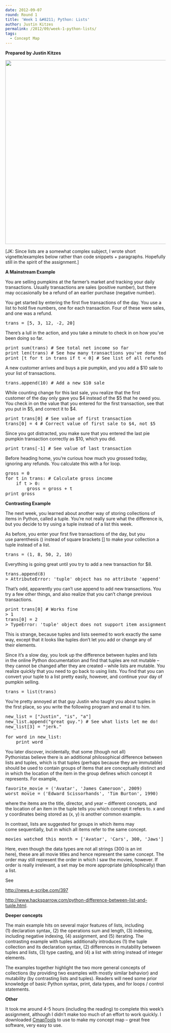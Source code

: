 ```yaml
---
date: 2012-09-07
round: Round 1
title: 'Week 1 &#8211; Python: Lists'
author: Justin Kitzes
permalink: /2012/09/week-1-python-lists/
tags:
  - Concept Map
---
```

**Prepared by Justin Kitzes**

[<img class="alignnone size-large wp-image-137" title="kitzes_week1_lists" src="http://teaching.software-carpentry.org/wp-content/uploads/2012/09/kitzes_week1_lists-1024x838.png" alt="" width="707" height="578" />][1]

[JK: Since lists are a somewhat complex subject, I wrote short vignette/examples below rather than code snippets + paragraphs. Hopefully still in the spirit of the assignment.]

**A Mainstream Example**

You are selling pumpkins at the farmer&#8217;s market and tracking your daily transactions. Usually transactions are sales (positive number), but there may occasionally be a refund of an earlier purchase (negative number).

You get started by entering the first five transactions of the day. You use a list to hold five numbers, one for each transaction. Four of these were sales, and one was a refund.

<pre>trans = [5, 3, 12, -2, 20]</pre>

There&#8217;s a lull in the action, and you take a minute to check in on how you&#8217;ve been doing so far.

<pre>print sum(trans) # See total net income so far
print len(trans) # See how many transactions you've done today
print [t for t in trans if t &lt; 0] # See list of all refunds</pre>

A new customer arrives and buys a pie pumpkin, and you add a $10 sale to your list of transactions.

<pre>trans.append(10) # Add a new $10 sale</pre>

While counting change for this last sale, you realize that the first customer of the day only gave you $4 instead of the $5 that he owed you. You check in on the value that you entered for the first transaction, see that you put in $5, and correct it to $4.

<pre>print trans[0] # See value of first transaction
trans[0] = 4 # Correct value of first sale to $4, not $5</pre>

Since you got distracted, you make sure that you entered the last pie pumpkin transaction correctly as $10, which you did.

<pre>print trans[-1] # See value of last transaction</pre>

Before heading home, you&#8217;re curious how much you grossed today, ignoring any refunds. You calculate this with a for loop.

<pre>gross = 0
for t in trans: # Calculate gross income
    if t &gt; 0:
        gross = gross + t
print gross</pre>

**Contrasting Example**

The next week, you learned about another way of storing collections of items in Python, called a tuple. You&#8217;re not really sure what the difference is, but you decide to try using a tuple instead of a list this week.

As before, you enter your first five transactions of the day, but you use parenthesis () instead of square brackets [] to make your collection a tuple instead of a list.

<pre>trans = (1, 8, 50, 2, 10)</pre>

Everything is going great until you try to add a new transaction for $8.

<pre>trans.append(8)
&gt; AttributeError: 'tuple' object has no attribute 'append'</pre>

That&#8217;s odd, apparently you can&#8217;t use append to add new transactions. You try a few other things, and also realize that you can&#8217;t change previous transactions.

<pre>print trans[0] # Works fine
&gt; 1
trans[0] = 2
&gt; TypeError: 'tuple' object does not support item assignment</pre>

This is strange, because tuples and lists seemed to work exactly the same way, except that it looks like tuples don&#8217;t let you add or change any of their elements.

Since it&#8217;s a slow day, you look up the difference between tuples and lists in the online Python documentation and find that tuples are not mutable &#8211; they cannot be changed after they are created &#8211; while lists are mutable. You realize quickly that you need to go back to using lists. You find that you can convert your tuple to a list pretty easily, however, and continue your day of pumpkin selling.

<pre>trans = list(trans)</pre>

You&#8217;re pretty annoyed at that guy Justin who taught you about tuples in the first place, so you write the following program and email it to him.

<pre>new_list = ["Justin", "is", "a"]
new_list.append("great guy.") # See what lists let me do!
new_list[3] = "jerk."

for word in new_list:
    print word</pre>

You later discover, incidentally, that some (though not all) Pythonistas believe there is an additional philosophical difference between lists and tuples, which is that tuples (perhaps because they are immutable) should be used to contain groups of items that are conceptually distinct and in which the location of the item in the group defines which concept it represents. For example,

<pre>favorite_movie = ('Avatar', 'James Cameroon', 2009)
worst_movie = ('Edward Scissorhands', 'Tim Burton', 1990)</pre>

where the items are the title, director, and year &#8211; different concepts, and the location of an item in the tuple tells you which concept it refers to. x and y coordinates being stored as (x, y) is another common example.

In contrast, lists are suggested for groups in which items may come sequentially, but in which all items refer to the same concept.

<pre>movies_watched_this_month = ['Avatar', 'Cars', 300, 'Jaws']</pre>

Here, even though the data types are not all strings (300 is an int here), these are all movie titles and hence represent the same concept. The order may still represent the order in which I saw the movies, however. If order is really irrelevant, a set may be more appropriate (philosphically) than a list.

See

http://news.e-scribe.com/397

http://www.hacksparrow.com/python-difference-between-list-and-tuple.html.

**Deeper concepts**

The main example hits on several major features of lists, including (1) declaration syntax, (2) the operations sum and length, (3) indexing, including negative indexing, (4) assignment, and (5) iterating. The contrasting example with tuples additionally introduces (1) the tuple collection and its declaration syntax, (2) differences in mutability between tuples and lists, (3) type casting, and (4) a list with string instead of integer elements.

The examples together highlight the two more general concepts of collections (by providing two examples with mostly similar behavior) and mutability (by contrasting lists and tuples). Readers will need some prior knowledge of basic Python syntax, print, data types, and for loops / control statements.

**Other**

It took me around 4-5 hours (including the reading) to complete this week&#8217;s assignment, although I didn&#8217;t make too much of an effort to work quickly. I downloaded [CmapTools][2] to use to make my concept map &#8211; great free software, very easy to use.

 [1]: http://teaching.software-carpentry.org/wp-content/uploads/2012/09/kitzes_week1_lists.png
 [2]: http://cmap.ihmc.us/
